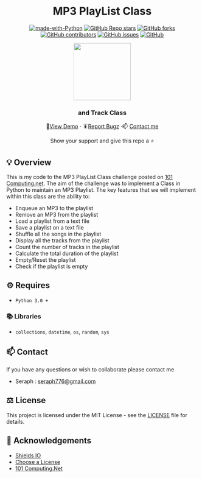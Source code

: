 <div id="header" align="center">

# MP3 PlayList Class



[![made-with-Python](https://img.shields.io/badge/Python-536878?&logo=python&logoColor=white&labelColor=black&label=Built%20with&style=for-the-badge)](https://www.python.org/)
[![GitHub Repo stars](https://img.shields.io/github/stars/seraph776/MP3PlaylistClass?style=for-the-badge)](https://github.com/seraph776/MP3PlaylistClass/stargazers)
[![GitHub forks](https://img.shields.io/github/forks/seraph776/MP3PlaylistClass?style=for-the-badge)](https://github.com/seraph776/MP3PlaylistClass/fork)
[![GitHub contributors](https://img.shields.io/github/contributors/seraph776/MP3PlaylistClass?color=blue&style=for-the-badge)](https://github.com/seraph776/MP3PlaylistClass/pulls)
[![GitHub issues](https://img.shields.io/github/issues-raw/seraph776/MP3PlaylistClass?color=yellow&style=for-the-badge)](https://github.com/seraph776/MP3PlaylistClass/issues)
[![GitHub](https://img.shields.io/github/license/seraph776/MP3PlaylistClass?style=for-the-badge)](https://github.com/seraph776/MP3PlaylistClass/blob/main/LICENSE)
  
 
<img src="https://user-images.githubusercontent.com/72005563/177398798-1e2f2409-531c-46d8-8213-33e83855704b.png" height=150>

  
### and Track Class  
  
🔎[View Demo](https://github.com/seraph776/MP3PlaylistClass/blob/main/test.md#screenshot) · 🪳[Report Bugz](https://github.com/seraph776/MP3PlaylistClass/issues) ·📫 [Contact me](mailto:seraph776@gmail.com)  
 
Show your support and give this repo a ⭐ 
  
</div>


##  💡 Overview

This is my code to the MP3 PlayList Class challenge posted on [101 Computing.net](https://www.101computing.net/mp3-playlist-class/). The aim of the challenge was to implement a Class in Python to maintain an MP3 Playlist. The key features that we will implement within this class are the ability to:

- Enqueue an MP3 to the playlist
- Remove an MP3 from the playlist
- Load a playlist from a text file
- Save a playlist on a text file
- Shuffle all the songs in the playlist
- Display all the tracks from the playlist
- Count the number of tracks in the playlist
- Calculate the total duration of the playlist
- Empty/Reset the playlist
- Check if the playlist is empty

  
##  ⚙️ Requires 

- `Python 3.0 +` 

### 📚 Libraries
- `collections`, `datetime`, `os`, `random`, `sys`

## 📫 Contact 

If you have any questions or wish to collaborate please contact me

- Seraph : seraph776@gmail.com


## ⚖️ License

This project is licensed under the MIT License - see the [LICENSE](https://github.com/seraph776/MP3PlaylistClass/blob/main/LICENSE) file for details.


##  📢 Acknowledgements 

- [Shields IO](https://shields.io/)
- [Choose a License](https://choosealicense.com/licenses/mit/)
- [101 Computing.Net](https://www.101computing.net/)

